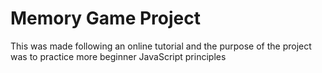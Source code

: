 # Memory Game Project

This was made following an online tutorial and the purpose of the project was to practice more beginner JavaScript principles
